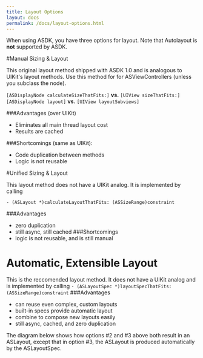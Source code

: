 ```yaml
---
title: Layout Options
layout: docs
permalink: /docs/layout-options.html
---
```


When using ASDK, you have three options for layout. Note that Autolayout is **not** supported by ASDK. 

#Manual Sizing & Layout

This original layout method shipped with ASDK 1.0 and is analogous to UIKit's layout methods. Use this method for for ASViewControllers (unless you subclass the node).

`[ASDisplayNode calculateSizeThatFits:]` **vs.** `[UIView sizeThatFits:]`
`[ASDisplayNode layout]` **vs.** `[UIView layoutSubviews]`

###Advantages (over UIKit)
- Eliminates all main thread layout cost
- Results are cached

###Shortcomings (same as UIKit):
- Code duplication between methods
- Logic is not reusable

#Unified Sizing & Layout

This layout method does not have a UIKit analog. It is implemented by calling

`- (ASLayout *)calculateLayoutThatFits: (ASSizeRange)constraint`

###Advantages
- zero duplication
- still async, still cached
###Shortcomings
- logic is not reusable, and is still manual

# Automatic, Extensible Layout

This is the reccomended layout method. It does not have a UIKit analog and is implemented by calling
`- (ASLayoutSpec *)layoutSpecThatFits:(ASSizeRange)constraint`
###Advantages
- can reuse even complex, custom layouts
- built-in specs provide automatic layout
- combine to compose new layouts easily
- still async, cached, and zero duplication

The diagram below shows how options #2 and #3 above both result in an ASLayout, except that in option #3, the ASLayout is produced automatically by the ASLayoutSpec.  

<INSERT DIAGRAM>
